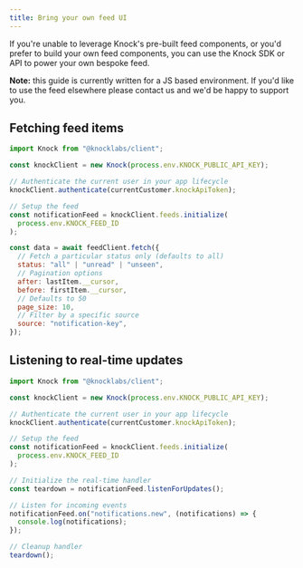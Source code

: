 ```yaml
---
title: Bring your own feed UI
---
```


If you're unable to leverage Knock's pre-built feed components, or you'd prefer to build your own feed components, you can use the Knock SDK or API to power your own bespoke feed.

**Note:** this guide is currently written for a JS based environment. If you'd like to use the feed
elsewhere please contact us and we'd be happy to support you.

## Fetching feed items

```js
import Knock from "@knocklabs/client";

const knockClient = new Knock(process.env.KNOCK_PUBLIC_API_KEY);

// Authenticate the current user in your app lifecycle
knockClient.authenticate(currentCustomer.knockApiToken);

// Setup the feed
const notificationFeed = knockClient.feeds.initialize(
  process.env.KNOCK_FEED_ID
);

const data = await feedClient.fetch({
  // Fetch a particular status only (defaults to all)
  status: "all" | "unread" | "unseen",
  // Pagination options
  after: lastItem.__cursor,
  before: firstItem.__cursor,
  // Defaults to 50
  page_size: 10,
  // Filter by a specific source
  source: "notification-key",
});
```

## Listening to real-time updates

```js
import Knock from "@knocklabs/client";

const knockClient = new Knock(process.env.KNOCK_PUBLIC_API_KEY);

// Authenticate the current user in your app lifecycle
knockClient.authenticate(currentCustomer.knockApiToken);

// Setup the feed
const notificationFeed = knockClient.feeds.initialize(
  process.env.KNOCK_FEED_ID
);

// Initialize the real-time handler
const teardown = notificationFeed.listenForUpdates();

// Listen for incoming events
notificationFeed.on("notifications.new", (notifications) => {
  console.log(notifications);
});

// Cleanup handler
teardown();
```
